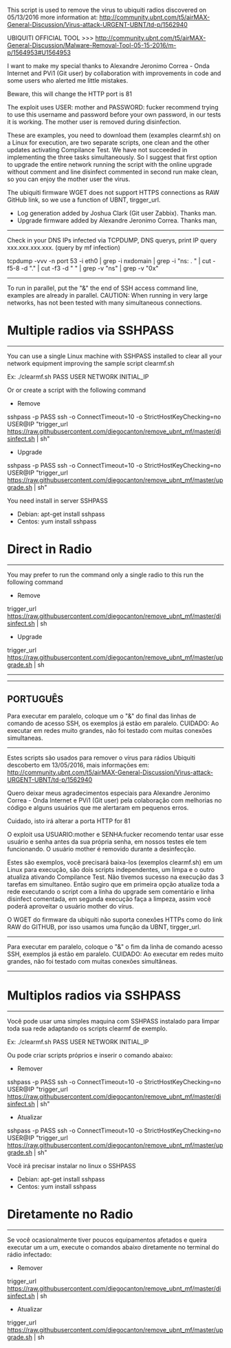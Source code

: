 This script is used to remove the virus to ubiquiti radios discovered on 05/13/2016 more information at: http://community.ubnt.com/t5/airMAX-General-Discussion/Virus-attack-URGENT-UBNT/td-p/1562940 

UBIQUITI OFFICIAL TOOL >>> http://community.ubnt.com/t5/airMAX-General-Discussion/Malware-Removal-Tool-05-15-2016/m-p/1564953#U1564953

I want to make my special thanks to Alexandre Jeronimo Correa - Onda Internet and PVi1 (Git user) by collaboration with improvements in code and some users who alerted me little mistakes.

Beware, this will change the HTTP port is 81

The exploit uses USER: mother and PASSWORD: fucker recommend trying to use this username and password before your own password, in our tests it is working. The mother user is removed during disinfection.

These are examples, you need to download them (examples clearmf.sh) on a Linux for execution, are two separate scripts, one clean and the other updates activating Compilance Test. We have not succeeded in implementing the three tasks simultaneously. So I suggest that first option to upgrade the entire network running the script with the online upgrade without comment and line disinfect commented in second run make clean, so you can enjoy the mother user the virus.

The ubiquiti firmware WGET does not support HTTPS connections as RAW GitHub link, so we use a function of UBNT, tirgger_url.

- Log generation added by Joshua Clark (Git user Zabbix). Thanks man.
- Upgrade firmware added by Alexandre Jeronimo Correa. Thanks man,

------------------

Check in your DNS IPs infected via TCPDUMP, DNS querys, print IP query xxx.xxx.xxx.xxx. (query by mf infection)

tcpdump -vvv -n port 53 -i eth0 | grep -i nxdomain | grep -i "ns: . " | cut -f5-8 -d "." | cut -f3 -d " " | grep -v "ns" | grep -v "0x"

------------------

To run in parallel, put the "&" the end of SSH access command line, examples are already in parallel. CAUTION: When running in very large networks, has not been tested with many simultaneous connections.

# Multiple radios via SSHPASS
------------------
You can use a single Linux machine with SSHPASS installed to clear all your network equipment improving the sample script clearmf.sh 

Ex: ./clearmf.sh PASS USER NETWORK INITIAL_IP

Or or create a script with the following command

- Remove

sshpass -p PASS ssh  -o ConnectTimeout=10  -o StrictHostKeyChecking=no USER@IP "trigger_url  https://raw.githubusercontent.com/diegocanton/remove_ubnt_mf/master/disinfect.sh | sh"

- Upgrade

sshpass -p PASS ssh  -o ConnectTimeout=10 -o StrictHostKeyChecking=no USER@IP "trigger_url https://raw.githubusercontent.com/diegocanton/remove_ubnt_mf/master/upgrade.sh | sh"


You need install in server SSHPASS
- Debian: apt-get install sshpass
- Centos: yum install sshpass

# Direct in Radio
------------------
You may prefer to run the command only a single radio to this run the following command

- Remove

trigger_url https://raw.githubusercontent.com/diegocanton/remove_ubnt_mf/master/disinfect.sh | sh

- Upgrade

trigger_url https://raw.githubusercontent.com/diegocanton/remove_ubnt_mf/master/upgrade.sh | sh

------------------

------------------
PORTUGUÊS
------------------

Para executar em paralelo, coloque um o "&" do final das linhas de comando de acesso SSH, os exemplos já estão em paralelo. CUIDADO: Ao executar em redes muito grandes, não foi testado com muitas conexões simultaneas.

------------------
Estes scripts são usados para remover o vírus para rádios Ubiquiti descoberto em 13/05/2016, mais informações em: http://community.ubnt.com/t5/airMAX-General-Discussion/Virus-attack-URGENT-UBNT/td-p/1562940 

Quero deixar meus agradecimentos especiais para Alexandre Jeronimo Correa - Onda Internet e PVi1 (Git user) pela colaboração com melhorias no código e alguns usuários que me alertaram em pequenos erros.

Cuidado, isto irá alterar a porta HTTP for 81

O exploit usa USUARIO:mother e SENHA:fucker recomendo tentar usar esse usuário e senha antes da sua própria senha, em nossos testes ele tem funcionando. O usuário mother é removido durante a desinfecção.

Estes são exemplos, você precisará baixa-los (exemplos clearmf.sh) em um Linux para execução, são dois scripts independentes, um limpa e o outro atualiza ativando Compilance Test. Não tivemos sucesso na execução das 3 tarefas em simultaneo. Então sugiro que em primeira opção atualize toda a rede executando o script com a linha do upgrade sem comentário e linha disinfect comentada, em segunda execução faça a limpeza, assim você poderá aproveitar o usuário mother do vírus.

O WGET do firmware da ubiquiti não suporta conexões HTTPs como do link RAW do GITHUB, por isso usamos uma função da UBNT, tirgger_url.

------------------

Para executar em paralelo, coloque o "&" o fim da linha de comando acesso SSH, exemplos já estão em paralelo. CUIDADO: Ao executar em redes muito grandes, não foi testado com muitas conexões simultâneas.

------------------

# Multiplos radios via SSHPASS
------------------
Você pode usar uma simples maquina com SSHPASS instalado para limpar toda sua rede adaptando os scripts clearmf de exemplo.

Ex: ./clearmf.sh PASS USER NETWORK INITIAL_IP

Ou pode criar scripts próprios e inserir o comando abaixo:

- Remover

sshpass -p PASS ssh  -o ConnectTimeout=10 -o StrictHostKeyChecking=no USER@IP "trigger_url https://raw.githubusercontent.com/diegocanton/remove_ubnt_mf/master/disinfect.sh | sh"

- Atualizar

sshpass -p PASS ssh  -o ConnectTimeout=10 -o StrictHostKeyChecking=no USER@IP "trigger_url  https://raw.githubusercontent.com/diegocanton/remove_ubnt_mf/master/upgrade.sh | sh"


Você irá precisar instalar no linux o SSHPASS
- Debian: apt-get install sshpass
- Centos: yum install sshpass

# Diretamente no Radio
------------------
Se você ocasionalmente tiver poucos equipamentos afetados e queira executar um a um, execute  o comandos abaixo diretamente no terminal do rádio infectado:

- Remover

trigger_url https://raw.githubusercontent.com/diegocanton/remove_ubnt_mf/master/disinfect.sh | sh

- Atualizar

trigger_url https://raw.githubusercontent.com/diegocanton/remove_ubnt_mf/master/upgrade.sh | sh

